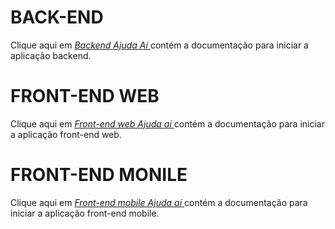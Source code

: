 # BACK-END

Clique aqui em _<a href="./web-api"> Backend Ajuda Aí </a>_ contém a documentação para iniciar a aplicação backend.

# FRONT-END WEB

Clique aqui em _<a href="./front-end-web"> Front-end web Ajuda aí </a>_ contém a documentação para iniciar a aplicação front-end web.

# FRONT-END MONILE

Clique aqui em _<a href="./ajuda-ai-mobile"> Front-end mobile Ajuda aí </a>_ contém a documentação para iniciar a aplicação front-end mobile.
